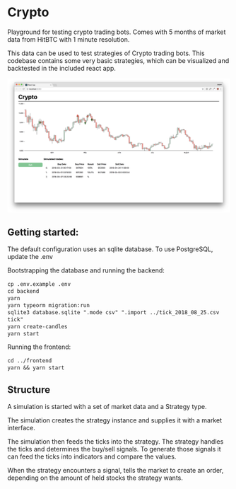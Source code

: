 # Crypto
Playground for testing crypto trading bots.
Comes with 5 months of market data from HitBTC with 1 minute resolution.

This data can be used to test strategies of Crypto trading bots.
This codebase contains some very basic strategies, which can be visualized and backtested in the included react app.

![React frontend](/screenshot.png?raw=true "React frontend")

## Getting started:
The default configuration uses an sqlite database.
To use PostgreSQL, update the .env

Bootstrapping the database and running the backend:
```
cp .env.example .env
cd backend
yarn
yarn typeorm migration:run
sqlite3 database.sqlite ".mode csv" ".import ../tick_2018_08_25.csv tick"
yarn create-candles
yarn start
```

Running the frontend:

```
cd ../frontend
yarn && yarn start
```

## Structure

A simulation is started with a set of market data and a Strategy type.

The simulation creates the strategy instance and supplies it with a market interface. 

The simulation then feeds the ticks into the strategy.
The strategy handles the ticks and determines the buy/sell signals.
To generate those signals it can feed the ticks into indicators and compare the values.

When the strategy encounters a signal, tells the market to create an order, depending on the amount of held stocks the strategy wants.



